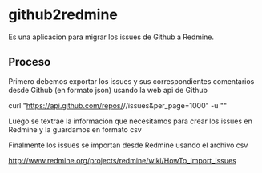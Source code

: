 # github2redmine

Es una aplicacion para migrar los issues de Github a Redmine.

## Proceso

Primero debemos exportar los issues y sus correspondientes comentarios 
desde Github (en formato json) usando la web api de Github

curl "https://api.github.com/repos/<repo-owner>/<repo-name>/issues&per_page=1000" -u "<user-name>" 

Luego se textrae la información que necesitamos para crear los issues en Redmine y la guardamos en formato csv

Finalmente los issues se importan desde Redmine usando el archivo csv

http://www.redmine.org/projects/redmine/wiki/HowTo_import_issues

